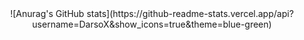 <center>![Anurag's GitHub stats](https://github-readme-stats.vercel.app/api?username=DarsoX&show_icons=true&theme=blue-green)</center>

